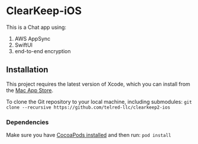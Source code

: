 # ClearKeep-iOS
This is a Chat app using:
1. AWS AppSync
2. SwiftUI
3. end-to-end encryption

## Installation
This project requires the latest version of Xcode, which you can install from the [Mac App Store](https://itunes.apple.com/en/app/xcode/id497799835?mt=12).

To clone the Git repository to your local machine, including submodules:
`git clone --recursive https://github.com/telred-llc/clearkeep2-ios`

### Dependencies
Make sure you have [CocoaPods installed](https://guides.cocoapods.org/using/getting-started.html) and then run:
`pod install`

